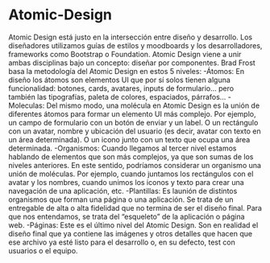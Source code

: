 # Atomic-Design
Atomic Design está justo en la intersección entre diseño y desarrollo. Los diseñadores utilizamos guías de estilos y moodboards y los desarrolladores, frameworks como Bootstrap o Foundation.
Atomic Design viene a unir ambas disciplinas bajo un concepto: diseñar por componentes.
Brad Frost basa la metodología del Atomic Design en estos 5 niveles:
-Átomos: En diseño los átomos son elementos UI que por sí solos tienen alguna funcionalidad: botones, cards, avatares, inputs de formulario… pero también las tipografías, paleta de colores, espaciados, párrafos…
-Moleculas: Del mismo modo, una molécula en Atomic Design es la unión de diferentes átomos para formar un elemento UI más complejo.
Por ejemplo, un campo de formulario con un botón de enviar y un label. O un rectángulo con un avatar, nombre y ubicación del usuario (es decir, avatar con texto en un área determinada). O un icono junto con un texto que ocupa una área determinada.
-Organismos: Cuando llegamos al tercer nivel estamos hablando de elementos que son más complejos, ya que son sumas de los niveles anteriores.
En este sentido, podríamos considerar un organismo una unión de moléculas. Por ejemplo, cuando juntamos los rectángulos con el avatar y los nombres, cuando unimos los iconos y texto para crear una navegación de una aplicación, etc.
-Plantillas: Es launión de distintos organismos que forman una página o una aplicación. Se trata de un entregable de alta o alta fidelidad que no termina de ser el diseño final. Para que nos entendamos, se trata del “esqueleto” de la aplicación o página web.
-Páginas: Este es el último nivel del Atomic Design. Son en realidad el diseño final que ya contiene las imágenes y otros detalles que hacen que ese archivo ya esté listo para el desarrollo o, en su defecto, test con usuarios o el equipo.


